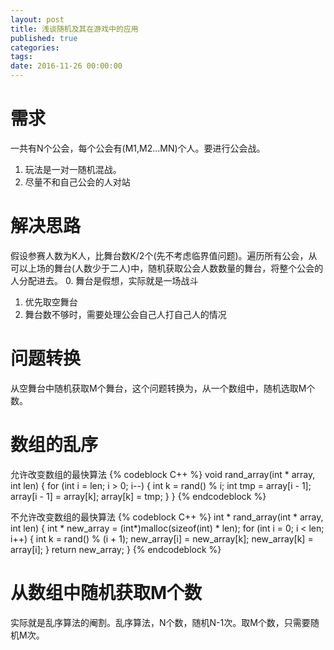 ```yaml
---
layout: post
title: 浅谈随机及其在游戏中的应用
published: true
categories:
tags:
date: 2016-11-26 00:00:00
---
```


需求
========
一共有N个公会，每个公会有(M1,M2...MN)个人。要进行公会战。
1. 玩法是一对一随机混战。
2. 尽量不和自己公会的人对站

解决思路
=============
假设参赛人数为K人，比舞台数K/2个(先不考虑临界值问题)。遍历所有公会，从可以上场的舞台(人数少于二人)中，随机获取公会人数数量的舞台，将整个公会的人分配进去。
0. 舞台是假想，实际就是一场战斗
1. 优先取空舞台
2. 舞台数不够时，需要处理公会自己人打自己人的情况

问题转换
=========
从空舞台中随机获取M个舞台，这个问题转换为，从一个数组中，随机选取M个数。

数组的乱序
================
允许改变数组的最快算法
{% codeblock C++ %}
void rand_array(int * array, int len) {
	for (int i = len; i > 0; i--) {
		int k = rand() % i;
		int tmp = array[i - 1];
		array[i - 1] = array[k];
		array[k] = tmp;
	}
}
{% endcodeblock %}

不允许改变数组的最快算法
{% codeblock C++ %}
int * rand_array(int * array, int len) {
	int * new_array = (int*)malloc(sizeof(int) * len);
	for (int i = 0; i < len; i++) {
		int k = rand() % (i + 1);
		new_array[i] = new_array[k];
		new_array[k] = array[i];
	}
	return new_array;
}
{% endcodeblock %}

从数组中随机获取M个数
==============
实际就是乱序算法的阉割。乱序算法，N个数，随机N-1次。取M个数，只需要随机M次。
